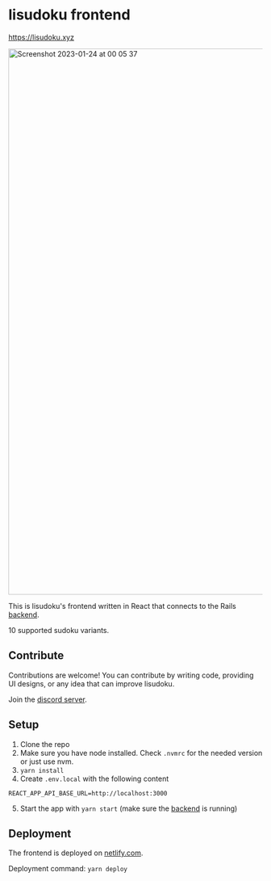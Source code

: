 # lisudoku frontend

https://lisudoku.xyz

<img width="1082" alt="Screenshot 2023-01-24 at 00 05 37" src="https://user-images.githubusercontent.com/6545554/214160491-e2b6b810-21ca-457b-a0cd-bba67bd2c5b7.png">

This is lisudoku's frontend written in React that connects to the Rails [backend](https://github.com/lisudoku/lisudoku_backend).

10 supported sudoku variants.

## Contribute

Contributions are welcome! You can contribute by writing code, providing UI designs, or any idea that can improve lisudoku.

Join the [discord server](https://discord.gg/SGV8TQVSeT).

## Setup

1. Clone the repo
2. Make sure you have node installed. Check `.nvmrc` for the needed version or just use nvm.
3. `yarn install`
4. Create `.env.local` with the following content
```
REACT_APP_API_BASE_URL=http://localhost:3000
```
5. Start the app with `yarn start` (make sure the [backend](https://github.com/lisudoku/lisudoku_backend) is running)

## Deployment

The frontend is deployed on [netlify.com](https://www.netlify.com).

Deployment command: `yarn deploy`
